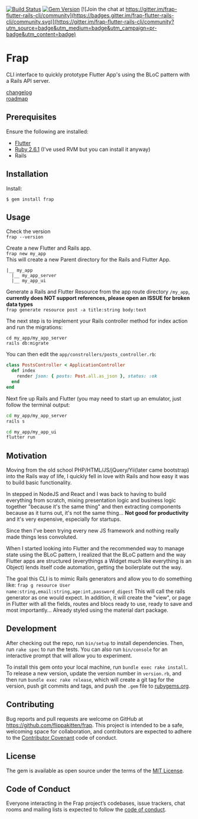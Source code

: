 [![Build Status](https://travis-ci.com/flippakitten/frap.svg?branch=master)](https://travis-ci.com/flippakitten/frap)
[![Gem Version](https://badge.fury.io/rb/frap.svg)](https://badge.fury.io/rb/frap) [![Join the chat at https://gitter.im/frap-flutter-rails-cli/community](https://badges.gitter.im/frap-flutter-rails-cli/community.svg)](https://gitter.im/frap-flutter-rails-cli/community?utm_source=badge&utm_medium=badge&utm_campaign=pr-badge&utm_content=badge)
# Frap 
CLI interface to quickly prototype Flutter App's using the BLoC pattern with a Rails API server.  

[changelog](https://github.com/flippakitten/frap/wiki/Change-Log-Published)  
[roadmap](https://github.com/flippakitten/frap/projects/1)  

## Prerequisites

Ensure the following are installed:
* [Flutter](https://flutter.dev/docs/get-started/install)
* [Ruby 2.6.1](https://rvm.io/rvm/install) (I've used RVM but you can install it anyway)
* Rails

## Installation

Install:

    $ gem install frap

## Usage

Check the version  
`frap --version`

Create a new Flutter and Rails app.  
`frap new my_app`  
This will create a new Parent directory for the Rails and Flutter App.  
```
|__ my_app  
  |__ my_app_server  
  |__ my_app_ui
```
Generate a Rails and Flutter Resource from the app route directory `/my_app`, **currently does NOT support references, please open an ISSUE for broken data types**  
`frap generate resource post -a title:string body:text`  

The next step is to implement your Rails controller method for index action and run the migrations:
```
cd my_app/my_app_server
rails db:migrate
```
You can then edit the `app/constrollers/posts_controller.rb`:
```ruby
class PostsController < ApplicationController
  def index
    render json: { posts: Post.all.as_json }, status: :ok
  end
end
```
Next fire up Rails and Flutter (you may need to start up an emulator, just follow the terminal output:
```bash
cd my_app/my_app_server
rails s

cd my_app/my_app_ui
flutter run
```


## Motivation
Moving from the old school PHP/HTML/JS/jQuery/Yii(later came bootstrap) into the Rails way of life, I quickly fell in love with Rails and how easy it was to build basic functionality.  

In stepped in NodeJS and React and I was back to having to build everything from scratch, mixing presentation logic and business logic together "because it's the same thing" and then extracting components because as it turns out, it's not the same thing... **Not good for productivity** and it's very expensive, especially for startups.  

Since then I've been trying every new JS framework and nothing really made things less convoluted.  

When I started looking into Flutter and the recommended way to manage state using the BLoC pattern, I realized that the BLoC pattern and the way Flutter apps are structured (everythings a Widget much like everything is an Object) lends itself code automation, getting the boilerplate out the way.

The goal this CLI is to mimic Rails generators and allow you to do something like:
`frap g resource User name:string,email:string,age:int,password_digest`
This will call the rails generator as one would expect. In addition, it will create the "view", or page in Flutter with all the fields, routes and blocs ready to use, ready to save and most importantly... Already styled using the material dart package.

## Development

After checking out the repo, run `bin/setup` to install dependencies. Then, run `rake spec` to run the tests. You can also run `bin/console` for an interactive prompt that will allow you to experiment.

To install this gem onto your local machine, run `bundle exec rake install`. To release a new version, update the version number in `version.rb`, and then run `bundle exec rake release`, which will create a git tag for the version, push git commits and tags, and push the `.gem` file to [rubygems.org](https://rubygems.org).

## Contributing

Bug reports and pull requests are welcome on GitHub at https://github.com/flippakitten/frap. This project is intended to be a safe, welcoming space for collaboration, and contributors are expected to adhere to the [Contributor Covenant](http://contributor-covenant.org) code of conduct.

## License

The gem is available as open source under the terms of the [MIT License](https://opensource.org/licenses/MIT).

## Code of Conduct

Everyone interacting in the Frap project’s codebases, issue trackers, chat rooms and mailing lists is expected to follow the [code of conduct](https://github.com/flippakitten/frap/blob/master/CODE_OF_CONDUCT.md).
